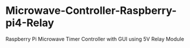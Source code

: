 # Microwave-Controller-Raspberry-pi4-Relay
Raspberry Pi Microwave Timer Controller with GUI using 5V Relay Module
